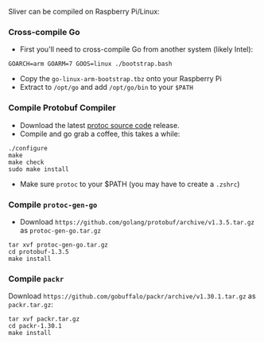 Sliver can be compiled on Raspberry Pi/Linux:


### Cross-compile Go

* First you'll need to cross-compile Go from another system (likely Intel):

```
GOARCH=arm GOARM=7 GOOS=linux ./bootstrap.bash
```

* Copy the `go-linux-arm-bootstrap.tbz` onto your Raspberry Pi
* Extract to `/opt/go` and add `/opt/go/bin` to your `$PATH`

### Compile Protobuf Compiler

* Download the latest [protoc source code](https://github.com/protocolbuffers/protobuf/releases) release.
* Compile and go grab a coffee, this takes a while:

```
./configure
make
make check
sudo make install
```

* Make sure `protoc` to your $PATH (you may have to create a `.zshrc`)

### Compile `protoc-gen-go`

* Download `https://github.com/golang/protobuf/archive/v1.3.5.tar.gz` as `protoc-gen-go.tar.gz`

```
tar xvf protoc-gen-go.tar.gz
cd protobuf-1.3.5
make install
```

### Compile `packr`

Download `https://github.com/gobuffalo/packr/archive/v1.30.1.tar.gz` as `packr.tar.gz`:

```
tar xvf packr.tar.gz
cd packr-1.30.1
make install
```

